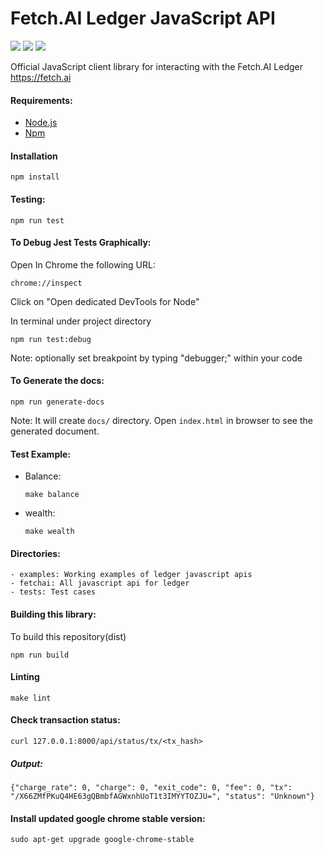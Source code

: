 # Fetch.AI Ledger JavaScript API

![](https://github.com/fetchai/ledger-api-javascript/workflows/CI/badge.svg?branch=master)
![](https://img.shields.io/npm/v/fetchai-ledger-api)
![](https://img.shields.io/github/release-date/fetchai/ledger-api-javascript)

Official JavaScript client library for interacting with the Fetch.AI Ledger https://fetch.ai

#### Requirements:

- [Node.js](https://nodejs.org/en/)
- [Npm](https://www.npmjs.com/get-npm)

#### Installation

```
npm install
```

#### Testing:

```
npm run test
```

#### To Debug Jest Tests Graphically:

Open In Chrome the following URL:

```
chrome://inspect
```

Click on "Open dedicated DevTools for Node"

In terminal under project directory
```
npm run test:debug
```

Note: optionally set breakpoint by typing "debugger;" within your code


#### To Generate the docs:

```
npm run generate-docs
```

Note: It will create  `docs/` directory. Open `index.html` in browser to see the generated document.


#### Test Example:

- Balance:

  ` make balance `

- wealth:

  ` make wealth `

#### Directories:
```
- examples: Working examples of ledger javascript apis
- fetchai: All javascript api for ledger
- tests: Test cases
```

#### Building this library:

To build this repository(dist)

```
npm run build
```

#### Linting

```
make lint
```


#### Check transaction status:

` curl 127.0.0.1:8000/api/status/tx/<tx_hash> `

##### Output:

```
{"charge_rate": 0, "charge": 0, "exit_code": 0, "fee": 0, "tx": "/X66ZMfPKuQ4HE63gQBmbfAGWxnhUoT1t3IMYYTOZJU=", "status": "Unknown"}
```

#### Install updated google chrome stable version:

```
sudo apt-get upgrade google-chrome-stable
```
